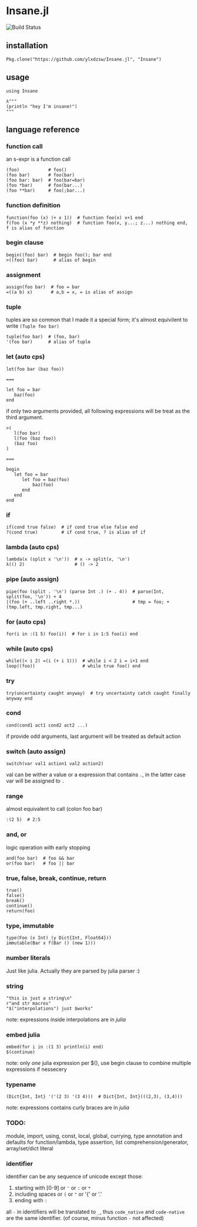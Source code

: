 Insane.jl
=========

![Build Status](https://travis-ci.org/ylxdzsw/Insane.jl.svg?branch=master)

## installation

```
Pkg.clone("https://github.com/ylxdzsw/Insane.jl", "Insane")
```

## usage

```
using Insane

λ"""
(println "hey I'm insane!")
"""
```

## language reference

### function call

an s-expr is a function call

```
(foo)           # foo()
(foo bar)       # foo(bar)
(foo bar: bar)  # foo(bar=bar)
(foo *bar)      # foo(bar...)
(foo **bar)     # foo(;bar...)
```

### function definition

```
function(foo (x) (+ x 1))  # function foo(x) x+1 end
f(foo (x *y **z) nothing)  # function foo(x, y...; z...) nothing end, f is alias of function
```

### begin clause

```
begin((foo) bar)  # begin foo(); bar end
>((foo) bar)      # alias of begin
```

### assignment

```
assign(foo bar)  # foo = bar
=((a b) x)       # a,b = x, = is alias of assign
```

### tuple

tuples are so common that I made it a special form; it's almost equivilent to write `(Tuple foo bar)`

```
tuple(foo bar)  # (foo, bar)
'(foo bar)      # alias of tuple
```

### let (auto cps)

```
let(foo bar (baz foo))

===

let foo = bar
   baz(foo)
end
```

if only two arguments provided, all following expressions will be treat as the third argument.

```
>(
   l(foo bar)
   l(foo (baz foo))
   (baz foo)
)

===

begin
   let foo = bar
      let foo = baz(foo)
	      baz(foo)
	  end
   end
end
```

### if

```
if(cond true false)  # if cond true else false end
?(cond true)         # if cond true, ? is alias of if
```

### lambda (auto cps)

```
lambda(x (split x '\n'))  # x -> split(x, '\n')
λ(() 2)                   # () -> 2
```

### pipe (auto assign)

```
pipe(foo (split . '\n') (parse Int .) (+ . 4))  # parse(Int, split(foo, '\n')) + 4
|(foo (+ ..left ..right *.))                    # tmp = foo; +(tmp.left, tmp.right, tmp...)
```

### for (auto cps)

```
for(i in :(1 5) foo(i))  # for i in 1:5 foo(i) end
```

### while (auto cps)

```
while((< i 2) =(i (+ i 1)))  # while i < 2 i = i+1 end
loop((foo))                  # while true foo() end
```

### try

```
try(uncertainty caught anyway)  # try uncertainty catch caught finally anyway end
```

### cond

```
cond(cond1 act1 cond2 act2 ...)
```

if provide odd arguments, last argument will be treated as default action

### switch (auto assign)

```
switch(var val1 action1 val2 action2)
```

val can be wither a value or a expression that contains `.`, in the latter case var will be assigned to `.`

### range

almost equivalent to call (colon foo bar)

```
:(2 5)  # 2:5
```

### and, or

logic operation with early stopping

```
and(foo bar)  # foo && bar
or(foo bar)   # foo || bar
```

### true, false, break, continue, return

```
true()
false()
break()
continue()
return(foo)
```

### type, immutable

```
type(Foo (x Int) (y Dict{Int, Float64}))
immutable(Bar x f(Bar () (new 1)))
```

### number literals

Just like julia. Actually they are parsed by julia parser :)

### string

```
"this is just a string\n"
r"and str macros"
"$("interpolations") just $works"
```

note: expressions inside interpolations are in *julia*

### embed julia

```
embed(for i in :(1 3) println(i) end)
$(continue)
```

note: only *one* julia expression per $(), use begin clause to combine multiple expressions if nessecery

### typename

```
(Dict{Int, Int} '('(2 3) '(3 4)))  # Dict{Int, Int}(((2,3), (3,4)))
```

note: expressions contains curly braces are in *julia*

### TODO:

module, import, using, const, local, global, currying, type annotation and defaults for function/lambda, type assertion, list comprehension/generator, array/set/dict literal

### identifier

identifier can be any sequence of unicode except those:

1. starting with [0-9] or `'` or `:` or `*`
2. including spaces or `(` or `"` or '{' or '.'
3. ending with `:`

all `-` in identifiers will be translated to `_`, thus `code_native` and `code-native` are the same identifier.
(of course, minus function `-` not affected)
